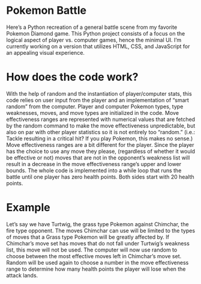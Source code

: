 # Pokemon Battle
Here’s a Python recreation of a general battle scene from my favorite Pokemon Diamond game. This Python project consists of a focus on the logical aspect of player vs. computer games, hence the minimal UI. I’m currently working on a version that utilizes HTML, CSS, and JavaScript for an appealing visual experience. 

# How does the code work?
With the help of random and the instantiation of player/computer stats, this code relies on user input from the player and an implementation of “smart random” from the computer. 
Player and computer Pokemon types, type weaknesses, moves, and move types are initialized in the code. Move effectiveness ranges are represented with numerical values that are fetched by the random command to make the move effectiveness unpredictable, but also on par with other player statistics so it is not entirely too “random.” (i.e.: Tackle resulting in a critical hit? If you play Pokemon, this makes no sense.) Move effectiveness ranges are a bit different for the player. Since the player has the choice to use any move they please, (regardless of whether it would be effective or not) moves that are not in the opponent’s weakness list will result in a decrease in the move effectiveness range’s upper and lower bounds. The whole code is implemented into a while loop that runs the battle until one player has zero health points. Both sides start with 20 health points. 

# Example
Let’s say we have Turtwig, the grass type Pokemon against Chimchar, the fire type opponent. The moves Chimchar can use will be limited to the types of moves that a Grass type Pokemon will be greatly affected by. If Chimchar’s move set has moves that do not fall under Turtwig’s weakness list, this move will not be used. The computer will now use random to choose between the most effective moves left in Chimchar’s move set. Random will be used again to choose a number in the move effectiveness range to determine how many health points the player will lose when the attack lands. 

